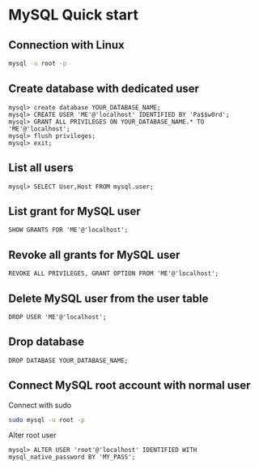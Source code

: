 # MySQL Quick start

## Connection with Linux
```bash
mysql -u root -p
```

## Create database with dedicated user
```mysql
mysql> create database YOUR_DATABASE_NAME;
mysql> CREATE USER 'ME'@'localhost' IDENTIFIED BY 'Pa$$w0rd';
mysql> GRANT ALL PRIVILEGES ON YOUR_DATABASE_NAME.* TO 'ME'@'localhost';
mysql> flush privileges;
mysql> exit;
```

## List all users
```mysql
mysql> SELECT User,Host FROM mysql.user;
```

## List grant for MySQL user
```mysql
SHOW GRANTS FOR 'ME'@'localhost';
```

## Revoke all grants for MySQL user
```mysql
REVOKE ALL PRIVILEGES, GRANT OPTION FROM 'ME'@'localhost';
```

## Delete MySQL user from the user table
```mysql
DROP USER 'ME'@'localhost';
```
## Drop database
```mysql
DROP DATABASE YOUR_DATABASE_NAME;
```

## Connect MySQL root account with normal user
Connect with sudo
```bash
sudo mysql -u root -p
```
Alter root user
```mysql
mysql> ALTER USER 'root'@'localhost' IDENTIFIED WITH mysql_native_password BY 'MY_PASS';
```

